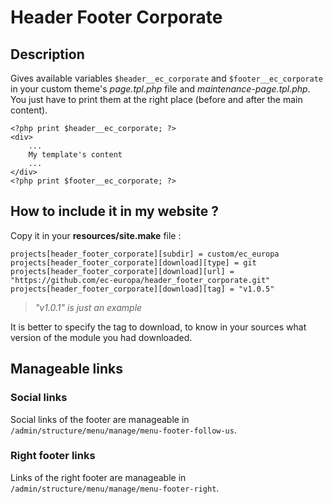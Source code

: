 

# Header Footer Corporate

## Description

Gives available variables `$header__ec_corporate` and `$footer__ec_corporate`  in your custom theme's *page.tpl.php* file and *maintenance-page.tpl.php*.
You just have to print them at the right place (before and after the main content).

    <?php print $header__ec_corporate; ?>
    <div>
	    ...
	    My template's content
	    ...
    </div>
    <?php print $footer__ec_corporate; ?>

## How to include it in my website ?

Copy it in your **resources/site.make** file :

    projects[header_footer_corporate][subdir] = custom/ec_europa
    projects[header_footer_corporate][download][type] = git
    projects[header_footer_corporate][download][url] = "https://github.com/ec-europa/header_footer_corporate.git"
    projects[header_footer_corporate][download][tag] = "v1.0.5"
> *"v1.0.1" is just an example*

It is better to specify the tag to download, to know in your sources what version of the module you had downloaded.

## Manageable links
### Social links
Social links of the footer are manageable in `/admin/structure/menu/manage/menu-footer-follow-us`.
### Right footer links
Links of the right footer are manageable in `/admin/structure/menu/manage/menu-footer-right`.
